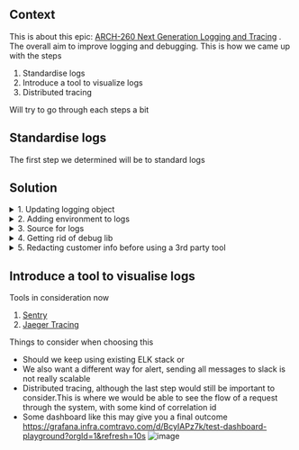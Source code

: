 
## Context

This is about this epic: [ARCH-260 Next Generation Logging and Tracing](https://comtravo.atlassian.net/browse/ARCH-260) .
The overall aim to improve logging and debugging.
This is how we came up with the steps
1. Standardise logs
2. Introduce a tool to visualize logs
3. Distributed tracing

Will try to go through each steps a bit

## Standardise logs
The first step we determined will be to standard logs


## Solution

<details>
  <summary>1. Updating logging object</summary>
  
  This could be what I think would be helpful object
Response Error Object

```ts
{
  application: string,
  statusCode: number,
  message: string,
  level:  'info' | 'error' | 'warn' ,
  environment: 'prod',
  request: {
    url:  string,
    headers: {}
  },
  response: {
    statusCode: number,
    message: string,
    headers: {}
  },
  responseTime: string
}
```

Info log

```ts
{
  application: string,
  message: string,
  level:  'info',
  environment: 'prod'
}
```

Error log

```ts
{
  application: string,
  message: string,
  level:  'error',
  environment: 'prod'
}
```

Heres an example of what the change could look like
<img width="1635" alt="unauthorized_error" src="https://user-images.githubusercontent.com/75316673/127314808-a404b677-204a-4556-9f90-722b358e1500.png">

We checked out replacing `bunyan` with `pinojs` for this.You can check out this https://github.com/comtravo/ct-backend/pull/11487
</details>

<details>
  <summary>2. Adding environment to logs</summary>
  
  Currently we index logs by environment, this means we have different sources for different environments.This also means it makes it difficult to change sources.If we add environment to logs and index together, we could easily switch logs from the logs itself
</details>

<details>
  <summary>3. Source for logs</summary>
  
  For alignment and ease, we could still keep using elasticserahc as our source for different tool
</details>

<details>
  <summary>4. Getting rid of debug lib</summary>
  
  Currently we use a package called `debug`, which allows us to add a env variable `DEBUG: *` and once this is set these log are used for debugging lambdas and services.
  
  We could instead make use [pino-debug](https://github.com/pinojs/pino-debug). This would allow us make use of the same library and make use of the same library like `logger.debug()`
</details>

<details>
  <summary>5. Redacting customer info before using a 3rd party tool</summary>
  
  Currently when swagger validation fails it logs the entire object that failed. This also includes stuff like `booking. guest_travelers` and `booking.booker` which has all info like email and phone number
</details>

## Introduce a tool to visualise logs
Tools in consideration now
1. [Sentry](https://sentry.io/welcome/)
2. [Jaeger Tracing](https://www.jaegertracing.io/)

Things to consider when choosing this
- Should we keep using existing ELK stack or 
- We also want a different way for alert, sending all messages to slack is not really scalable
- Distributed tracing, although the last step would still be important to consider.This is where we would be able to see the flow of a request through the system, with some kind of correlation id
- Some dashboard like this may give you a final outcome https://grafana.infra.comtravo.com/d/BcyIAPz7k/test-dashboard-playground?orgId=1&refresh=10s
![image](https://user-images.githubusercontent.com/75316673/127340128-82f194d4-b7d2-413a-9d24-f5f178587ccf.png)


